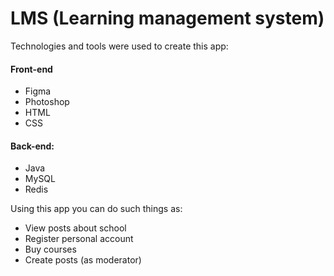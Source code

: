 # LMS (Learning management system)

Technologies and tools were used to create this app:

#### Front-end

- Figma
- Photoshop
- HTML
- CSS

#### Back-end:

- Java
- MySQL
- Redis

Using this app you can do such things as:

- View posts about school
- Register personal account
- Buy courses
- Create posts (as moderator)
